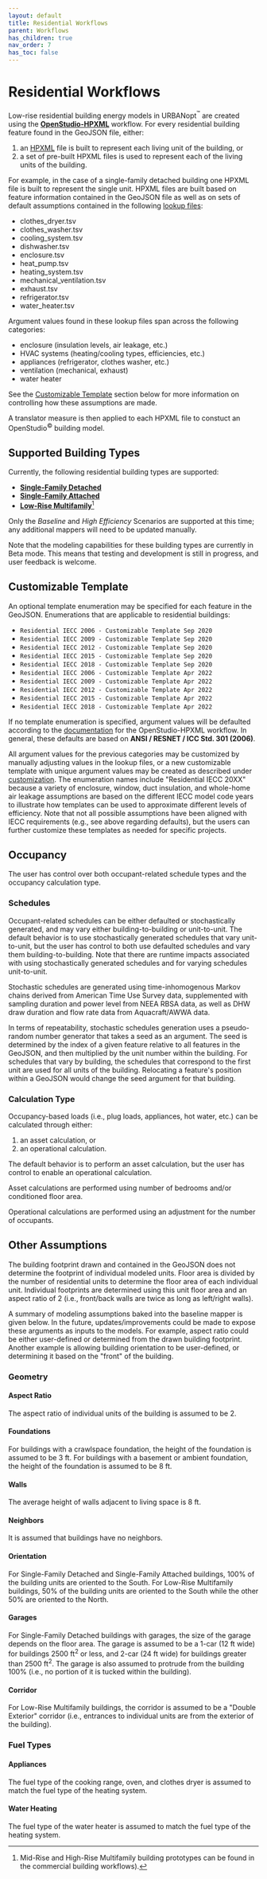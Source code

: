 ```yaml
---
layout: default
title: Residential Workflows
parent: Workflows
has_children: true
nav_order: 7
has_toc: false
---
```


# Residential Workflows

Low-rise residential building energy models in URBANopt<sup>&trade;</sup> are created using the [**OpenStudio-HPXML**](https://github.com/NREL/OpenStudio-HPXML) workflow.
For every residential building feature found in the GeoJSON file, either:

1. an [HPXML](https://hpxml.nrel.gov) file is built to represent each living unit of the building, or
1. a set of pre-built HPXML files is used to represent each of the living units of the building.

For example, in the case of a single-family detached building one HPXML file is built to represent the single unit.
HPXML files are built based on feature information contained in the GeoJSON file as well as on sets of default assumptions contained in the following [lookup files](https://github.com/urbanopt/urbanopt-example-geojson-project/tree/develop/example_project/mappers/residential):

* clothes_dryer.tsv
* clothes_washer.tsv
* cooling_system.tsv
* dishwasher.tsv
* enclosure.tsv
* heat_pump.tsv
* heating_system.tsv
* mechanical_ventilation.tsv
* exhaust.tsv
* refrigerator.tsv
* water_heater.tsv

Argument values found in these lookup files span across the following categories:

* enclosure (insulation levels, air leakage, etc.)
* HVAC systems (heating/cooling types, efficiencies, etc.)
* appliances (refrigerator, clothes washer, etc.)
* ventilation (mechanical, exhaust)
* water heater

See the [Customizable Template](#customizable-template) section below for more information on controlling how these assumptions are made.

A translator measure is then applied to each HPXML file to constuct an OpenStudio<sup>&copy;</sup> building model.

## Supported Building Types

Currently, the following residential building types are supported:

- [**Single-Family Detached**](./single_family_detached)
- [**Single-Family Attached**](./single_family_attached)
- [**Low-Rise Multifamily**](./multifamily)[^1]

Only the *Baseline* and *High Efficiency* Scenarios are supported at this time; any additional mappers will need to be updated manually.

Note that the modeling capabilities for these building types are currently in Beta mode.
This means that testing and development is still in progress, and user feedback is welcome.

[^1]: Mid-Rise and High-Rise Multifamily building prototypes can be found in the commercial building workflows).

## Customizable Template

An optional template enumeration may be specified for each feature in the GeoJSON.
Enumerations that are applicable to residential buildings:

- `Residential IECC 2006 - Customizable Template Sep 2020`
- `Residential IECC 2009 - Customizable Template Sep 2020`
- `Residential IECC 2012 - Customizable Template Sep 2020`
- `Residential IECC 2015 - Customizable Template Sep 2020`
- `Residential IECC 2018 - Customizable Template Sep 2020`
- `Residential IECC 2006 - Customizable Template Apr 2022`
- `Residential IECC 2009 - Customizable Template Apr 2022`
- `Residential IECC 2012 - Customizable Template Apr 2022`
- `Residential IECC 2015 - Customizable Template Apr 2022`
- `Residential IECC 2018 - Customizable Template Apr 2022`

If no template enumeration is specified, argument values will be defaulted according to the [documentation](https://openstudio-hpxml.readthedocs.io/en/latest/workflow_inputs.html) for the OpenStudio-HPXML workflow.
In general, these defaults are based on **ANSI / RESNET / ICC Std. 301 (2006)**.

All argument values for the previous categories may be customized by manually adjusting values in
the lookup files, or a new customizable template with unique argument values may be created as
described under [customization](customization.md).
The enumeration names include "Residential IECC 20XX" because a variety of enclosure, window, duct insulation, and whole-home air leakage assumptions are based on the different IECC model code years to illustrate how templates can be used to approximate different levels of efficiency.
Note that not all possible assumptions have been aligned with IECC requirements (e.g., see above regarding defaults), but the users can further customize these templates as needed for specific projects.

## Occupancy

The user has control over both occupant-related schedule types and the occupancy calculation type.

### Schedules

Occupant-related schedules can be either defaulted or stochastically generated, and may vary either building-to-building or unit-to-unit.
The default behavior is to use stochastically generated schedules that vary unit-to-unit, but the user has control to both use defaulted schedules and vary them building-to-building.
Note that there are runtime impacts associated with using stochastically generated schedules and for varying schedules unit-to-unit.

Stochastic schedules are generated using time-inhomogenous Markov chains derived from American Time Use Survey data, supplemented with sampling duration and power level from NEEA RBSA data, as well as DHW draw duration and flow rate data from Aquacraft/AWWA data.

In terms of repeatability, stochastic schedules generation uses a pseudo-random number generator that takes a seed as an argument.
The seed is determined by the index of a given feature relative to all features in the GeoJSON, and then multiplied by the unit number within the building.
For schedules that vary by building, the schedules that correspond to the first unit are used for all units of the building.
Relocating a feature's position within a GeoJSON would change the seed argument for that building.

### Calculation Type

Occupancy-based loads (i.e., plug loads, appliances, hot water, etc.) can be calculated through either:

1. an asset calculation, or
1. an operational calculation.

The default behavior is to perform an asset calculation, but the user has control to enable an operational calculation.

Asset calculations are performed using number of bedrooms and/or conditioned floor area.

Operational calculations are performed using an adjustment for the number of occupants.

## Other Assumptions

The building footprint drawn and contained in the GeoJSON does not determine the footprint of individual modeled units.
Floor area is divided by the number of residential units to determine the floor area of each individual unit.
Individual footprints are determined using this unit floor area and an aspect ratio of 2 (i.e., front/back walls are twice as long as left/right walls).

A summary of modeling assumptions baked into the baseline mapper is given below.
In the future, updates/improvements could be made to expose these arguments as inputs to the models.
For example, aspect ratio could be either user-defined or determined from the drawn building footprint.
Another example is allowing building orientation to be user-defined, or determining it based on the "front" of the building.

### Geometry

#### Aspect Ratio
The aspect ratio of individual units of the building is assumed to be 2.

#### Foundations
For buildings with a crawlspace foundation, the height of the foundation is assumed to be 3 ft.
For buildings with a basement or ambient foundation, the height of the foundation is assumed to be 8 ft.

#### Walls
The average height of walls adjacent to living space is 8 ft.

#### Neighbors
It is assumed that buildings have no neighbors.

#### Orientation
For Single-Family Detached and Single-Family Attached buildings, 100% of the building units are oriented to the South.
For Low-Rise Multifamily buildings, 50% of the building units are oriented to the South while the other 50% are oriented to the North.

#### Garages
For Single-Family Detached buildings with garages, the size of the garage depends on the floor area.
The garage is assumed to be a 1-car (12 ft wide) for buildings 2500 ft<sup>2</sup> or less, and 2-car (24 ft wide) for buildings greater than 2500 ft<sup>2</sup>.
The garage is also assumed to protrude from the building 100% (i.e., no portion of it is tucked within the building).

#### Corridor
For Low-Rise Multifamily buildings, the corridor is assumed to be a "Double Exterior" corridor (i.e., entrances to individual units are from the exterior of the building).

### Fuel Types

#### Appliances
The fuel type of the cooking range, oven, and clothes dryer is assumed to match the fuel type of the heating system.

#### Water Heating
The fuel type of the water heater is assumed to match the fuel type of the heating system.